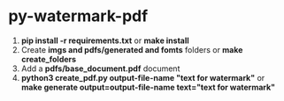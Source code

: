 # py-watermark-pdf

1. **pip install -r requirements.txt** or **make install**
2. Create **imgs and pdfs/generated and fomts** folders or **make create_folders**
3. Add a **pdfs/base_document.pdf** document
4. **python3 create_pdf.py output-file-name "text for watermark"** or **make generate output=output-file-name text="text for watermark"**